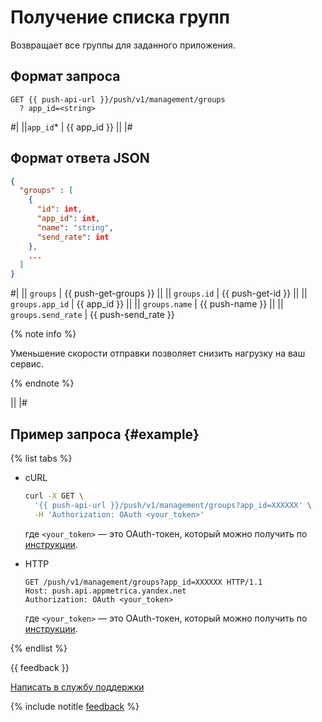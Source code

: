 # Получение списка групп

Возвращает все группы для заданного приложения.

## Формат запроса

```
GET {{ push-api-url }}/push/v1/management/groups
  ? app_id=<string>
```

#|
||`app_id`* | {{ app_id }} ||
|#

## Формат ответа JSON

```json translate=no
{
  "groups" : [
    {
      "id": int,
      "app_id": int,
      "name": "string",
      "send_rate": int
    },
    ...
  ]
}
```

#|
|| `groups` | {{ push-get-groups }} ||
|| `groups.id` | {{ push-get-id }} ||
|| `groups.app_id` | {{ app_id }} ||
|| `groups.name` | {{ push-name }} ||
|| `groups.send_rate` | {{ push-send_rate }}

{% note info %}

Уменьшение скорости отправки позволяет снизить нагрузку на ваш сервис.

{% endnote %}

||
|#

## Пример запроса {#example}

{% list tabs %}
 
- cURL

  ```bash translate=no
  curl -X GET \
    '{{ push-api-url }}/push/v1/management/groups?app_id=XXXXXX' \
    -H 'Authorization: OAuth <your_token>'
  ```

  где `<your_token>` — это OAuth-токен, который можно получить по [инструкции](../intro/authorization.md#get-oauth-token).
 
- HTTP
 
  ```http translate=no
  GET /push/v1/management/groups?app_id=XXXXXX HTTP/1.1
  Host: push.api.appmetrica.yandex.net
  Authorization: OAuth <your_token>
  ```

  где `<your_token>` — это OAuth-токен, который можно получить по [инструкции](../intro/authorization.md#get-oauth-token).
 
{% endlist %}

{{ feedback }}

<a href="../../troubleshooting/feedback-new.html">
  <span class="button">Написать в службу поддержки</span>
</a>

{% include notitle [feedback](../../_includes/feedback-button.md) %}
